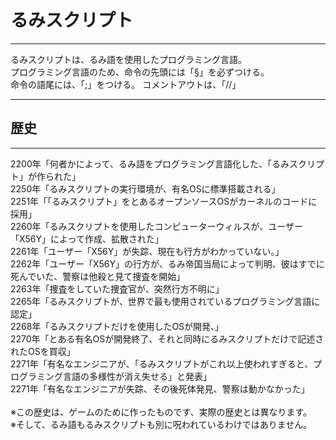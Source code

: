 # るみスクリプト
___
るみスクリプトは、るみ語を使用したプログラミング言語。<BR>
プログラミング言語のため、命令の先頭には「§」を必ずつける。<BR>
命令の語尾には、「;」をつける。
コメントアウトは、「//」<BR>
___
## 歴史
___
2200年「何者かによって、るみ語をプログラミング言語化した、「るみスクリプト」が作られた」<BR>
2250年「るみスクリプトの実行環境が、有名OSに標準搭載される」<BR>
2251年「「るみスクリプト」をとあるオープンソースOSがカーネルのコードに採用」<BR>
2260年「るみスクリプトを使用したコンピューターウィルスが、ユーザー「X56Y」によって作成、拡散された」<BR>
2261年「ユーザー「X56Y」が失踪、現在も行方がわかっていない。」<BR>
2262年「ユーザー「X56Y」の行方が、るみ帝国当局によって判明、彼はすでに死んでいた、警察は他殺と見て捜査を開始」<BR>
2263年「捜査をしていた捜査官が、突然行方不明に」<BR>
2265年「るみスクリプトが、世界で最も使用されているプログラミング言語に認定」<BR>
2268年「るみスクリプトだけを使用したOSが開発、」<BR>
2270年「とある有名OSが開発終了、それと同時にるみスクリプトだけで記述されたOSを買収」<BR>
2271年「有名なエンジニアが、「るみスクリプトがこれ以上使われすぎると、プログラミング言語の多様性が消え失せる」と発表」<BR>
2271年「有名なエンジニアが失踪、その後死体発見、警察は動かなかった」<BR>
<BR>
※この歴史は、ゲームのために作ったものです、実際の歴史とは異なります。<BR>
※そして、るみ語もるみスクリプトも別に呪われているわけではありません。<BR>